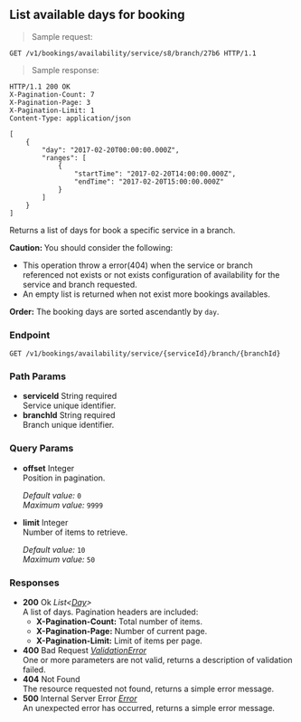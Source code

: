 
## List available days for booking

> Sample request:

```http
GET /v1/bookings/availability/service/s8/branch/27b6 HTTP/1.1
```

> Sample response:

```http
HTTP/1.1 200 OK
X-Pagination-Count: 7
X-Pagination-Page: 3
X-Pagination-Limit: 1
Content-Type: application/json

[
    {
        "day": "2017-02-20T00:00:00.000Z",
        "ranges": [
            {
                "startTime": "2017-02-20T14:00:00.000Z",
                "endTime": "2017-02-20T15:00:00.000Z"
            }
        ]
    }
]
```

Returns a list of days for book a specific service in a branch.

<aside class="warning">
<strong>Caution: </strong> You should consider the following:
<ul>
<li>This operation throw a error(404) when the service or branch referenced not exists or not exists configuration of availability for the service and branch requested.</li>
<li>An empty list is returned when not exist more bookings availables.</li>
<ul>
</aside>

<aside class="notice">
<strong>Order:</strong> The booking days are sorted ascendantly by <code>day</code>.
</aside>

### Endpoint

`GET /v1/bookings/availability/service/{serviceId}/branch/{branchId}`

### Path Params

* **serviceId** <span class="param-type">String</span> <span title="required" class="required-param">required</span> <br> Service unique identifier.
* **branchId** <span class="param-type">String</span> <span title="required" class="required-param">required</span> <br> Branch unique identifier.

### Query Params

* **offset** <span class="param-type">Integer</span> <br> Position in pagination.<p>*Default value:* <code>0</code><br>*Maximum value:* <code>9999</code></p>
* **limit** <span class="param-type">Integer</span> <br> Number of items to retrieve.<p>*Default value:* <code>10</code><br>*Maximum value:* <code>50</code></p>

### Responses

* **200** <span class="verb-description">Ok</span> *List\<[Day](#day)\>* <br>A list of days. Pagination headers are included: <ul><li><strong>X-Pagination-Count:</strong> Total number of items.</li><li><strong>X-Pagination-Page:</strong> Number of current page.</li><li><strong>X-Pagination-Limit:</strong> Limit of items per page.</li></ul>
* **400** <span class="verb-description">Bad Request</span> *[ValidationError](#validation-error)* <br>One or more parameters are not valid, returns a description of validation failed.
* **404** <span class="verb-description">Not Found</span> <br>The resource requested not found, returns a simple error message.
* **500** <span class="verb-description">Internal Server Error</span> *[Error](#error)* <br>An unexpected error has occurred, returns a simple error message.
